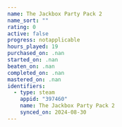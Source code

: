 ```yaml
---
name: The Jackbox Party Pack 2
name_sort: ""
rating: 0
active: false
progress: notapplicable
hours_played: 19
purchased_on: .nan
started_on: .nan
beaten_on: .nan
completed_on: .nan
mastered_on: .nan
identifiers:
  - type: steam
    appid: "397460"
    name: The Jackbox Party Pack 2
    synced_on: 2024-08-30
---
```

